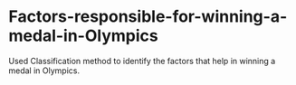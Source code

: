 # Factors-responsible-for-winning-a-medal-in-Olympics
Used Classification method to identify the factors that help in winning a medal in Olympics.
